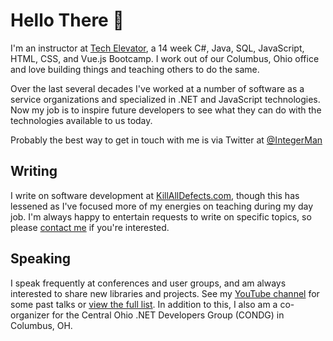 # Hello There 👋

I'm an instructor at [Tech Elevator](https://www.TechElevator.com), a 14 week C#, Java, SQL, JavaScript, HTML, CSS, and Vue.js Bootcamp. I work out of our Columbus, Ohio office and love building things and teaching others to do the same.

Over the last several decades I've worked at a number of software as a service organizations and specialized in .NET and JavaScript technologies. Now my job is to inspire future developers to see what they can do with the technologies available to us today.

Probably the best way to get in touch with me is via Twitter at [@IntegerMan](https://www.twitter.com/IntegerMan)

## Writing

I write on software development at [KillAllDefects.com](https://www.KillAllDefects.com), though this has lessened as I've focused more of my energies on teaching during my day job. I'm always happy to entertain requests to write on specific topics, so please [contact me](mailto:Matt@KillAllDefects.com) if you're interested.

## Speaking

I speak frequently at conferences and user groups, and am always interested to share new libraries and projects. See my [YouTube channel](https://www.youtube.com/MattEland) for some past talks or [view the full list](https://stackoverflow.com/story/matteland). In addition to this, I also am a co-organizer for the Central Ohio .NET Developers Group (CONDG) in Columbus, OH.
